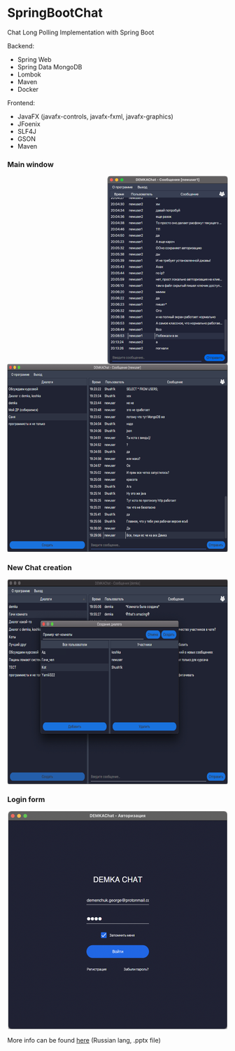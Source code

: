 # SpringBootChat
Chat Long Polling Implementation with Spring Boot

Backend:
- Spring Web
- Spring Data MongoDB
- Lombok
- Maven
- Docker

Frontend:
- JavaFX (javafx-controls, javafx-fxml, javafx-graphics)
- JFoenix
- SLF4J
- GSON
- Maven

### Main window
<img src="https://github.com/GeorgiyDemo/SpringBootChat/blob/img/main2.png"  width="275" height="429" align="right"/>
<img src="https://github.com/GeorgiyDemo/SpringBootChat/blob/img/main1.png"  width="666" height="429"/>


### New Chat creation
<p align="center">
    <img src="https://github.com/GeorgiyDemo/SpringBootChat/blob/img/create.png"  width="739" height="467"/>
</p>

### Login form
<p align="center">
  <img src="https://github.com/GeorgiyDemo/SpringBootChat/blob/img/login.png"  width="501" height="497" 
</p>

More info can be found [here](https://github.com/GeorgiyDemo/FA/blob/master/more/courseworks/SpringBootChat/%D0%9F%D0%9819-4%20%D0%94%D0%B5%D0%BC%D0%B5%D0%BD%D1%87%D1%83%D0%BA%20%D0%93%D0%B5%D0%BE%D1%80%D0%B3%D0%B8%D0%B9%20%D0%9A%D1%83%D1%80%D1%81%D0%BE%D0%B2%D0%B0%D1%8F.pptx) (Russian lang, .pptx file)